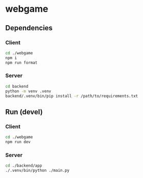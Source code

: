 # webgame

## Dependencies

### Client

```sh
cd ./webgame
npm i
npm run format
```

### Server

```sh
cd backend
python -m venv .venv
backend/.venv/bin/pip install -r /path/to/requirements.txt
```

## Run (devel)

### Client

```sh
cd ./webgame
npm run dev
```

### Server

```sh
cd ./backend/app
./.venv/bin/python ./main.py
```
